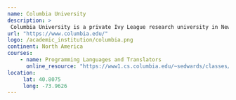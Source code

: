 ```yaml
---
name: Columbia University 
description: >
 Columbia University is a private Ivy League research university in New York City. 
url: "https://www.columbia.edu/"
logo: /academic_institution/columbia.png
continent: North America
courses:
    - name: Programming Languages and Translators
      online_resource: "https://www1.cs.columbia.edu/~sedwards/classes/2014/w4115-fall/index.html"
location:
     lat: 40.8075
     long: -73.9626
---
```


